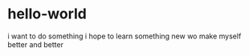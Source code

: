 # hello-world
i want to do something
i hope to learn something new wo make myself better and better
